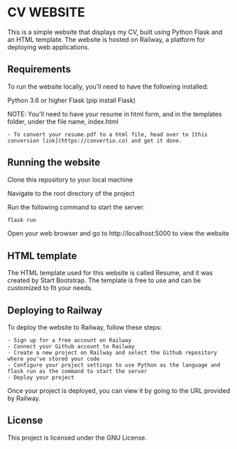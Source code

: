 # CV WEBSITE

This is a simple website that displays my CV, built using Python Flask and an HTML template. The website is hosted on Railway, a platform for deploying web applications.

## Requirements
To run the website locally, you'll need to have the following installed:

Python 3.6 or higher
Flask (pip install Flask)

NOTE: You'll need to have your resume in html form, and in the templates folder,
under the file name, index.html

    - To convert your resume.pdf to a html file, head over to [this conversion link](https://convertio.co) and get it done.

## Running the website
Clone this repository to your local machine

Navigate to the root directory of the project

Run the following command to start the server:

```bash
flask run
```

Open your web browser and go to http://localhost:5000 to view the website

## HTML template
The HTML template used for this website is called Resume, and it was created by Start Bootstrap. The template is free to use and can be customized to fit your needs.

## Deploying to Railway
To deploy the website to Railway, follow these steps:

    - Sign up for a free account on Railway
    - Connect your Github account to Railway
    - Create a new project on Railway and select the Github repository where you've stored your code
    - Configure your project settings to use Python as the language and flask run as the command to start the server
    - Deploy your project

Once your project is deployed, you can view it by going to the URL provided by Railway.

## License
This project is licensed under the GNU License.
